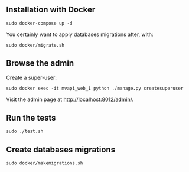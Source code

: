 ## Installation with Docker

`sudo docker-compose up -d`

You certainly want to apply databases migrations after, with:

`sudo docker/migrate.sh`

## Browse the admin

Create a super-user:

```
sudo docker exec -it mvapi_web_1 python ./manage.py createsuperuser
```

Visit the admin page at [http://localhost:8012/admin/](http://localhost:8012/admin/).

## Run the tests

`sudo ./test.sh`

## Create databases migrations

`sudo docker/makemigrations.sh`
